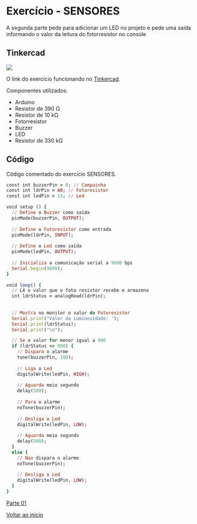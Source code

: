 # Exercício - SENSORES

A segunda parte pede para adicionar um LED no projeto e pede uma saída informando o valor da leitura do fotorresistor no console

## Tinkercad

![](https://csg.tinkercad.com/things/d8GCXuL0WGL/t725.png?rev=1619389251182000000&s=&v=1&type=circuits)

O link do exercício funcionando no [Tinkercad](https://www.tinkercad.com/things/d8GCXuL0WGL-sensores-parte-2).

Componentes utilizados: 

- Arduino
- Resistor de 390 Ω
- Resistor de 10 kΩ
- Fotorresistor
- Buzzer
- LED
- Resistor de 330 kΩ

## Código
Código comentado do exercício SENSORES.

````ruby
const int buzzerPin = 8; // Campainha
const int ldrPin = A0; // Fotoresistor
const int ledPin = 13; // Led

void setup () {
  // Define o Buzzer como saída
  pinMode(buzzerPin, OUTPUT);
  
  // Define o Fotoresistor como entrada
  pinMode(ldrPin, INPUT);
  
  // Define o Led como saída
  pinMode(ledPin, OUTPUT);
  
  // Inicializa a comunicação serial a 9600 bps
  Serial.begin(9600);
}

void loop() {
  // Lê o valor que o foto resistor recebe e armazena
  int ldrStatus = analogRead(ldrPin);
  
  
  // Mostra no monitor o valor do Fotoresistor
  Serial.print("Valor da Luminosidade: ");
  Serial.print(ldrStatus);
  Serial.print("\n");

  // Se o valor for menor igual a 900
  if (ldrStatus <= 900) {
    // Dispara o alarme
    tone(buzzerPin, 100);
    
    // Liga o Led
  	digitalWrite(ledPin, HIGH);
    
    // Aguarda meio segundo
    delay(500); 
	
    // Para o alarme
    noTone(buzzerPin); 
    
    // Desliga o Led
    digitalWrite(ledPin, LOW);
    
    // Aguarda meio segundo
    delay(500);      
  }
  else {
    // Nao dispara o alarme
    noTone(buzzerPin);
    
    // Desliga o Led
    digitalWrite(ledPin, LOW);
  }
}

````
[Parte 01](https://github.com/MagdielCS/trabalho_STR/tree/main/Lab04-STR/Parte_1)

[Voltar ao inicio](https://github.com/MagdielCS/trabalho_STR)
